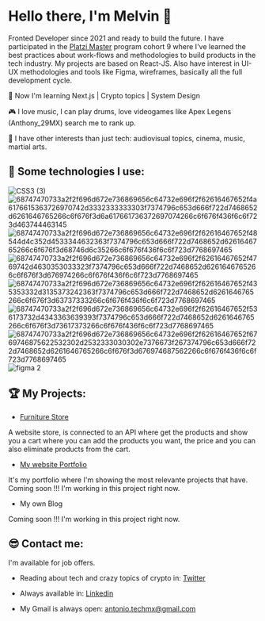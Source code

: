 # Hello there, I'm Melvin 👋

Fronted Developer since 2021 and ready to build the future. I have participated in the [Platzi Master](https://platzi.com/blog/platzi-master-que-es/)[](https://platzi.com/blog/platzi-master-que-es/) program cohort 9 where I've learned the best practices about work-flows and methodologies to build products in the tech industry. My projects are based on React-JS. Also have interest in UI-UX methodologies and tools like Figma, wireframes, basically all the full development cycle.

🤑 Now I'm learning Next.js | Crypto topics | System Design

🎮 I love music, I can play drums, love videogames like Apex Legens (Anthony_29MX) search me to rank up.

🎈 I have other interests than just tech: audiovisual topics, cinema, music, martial arts.

## 👾 Some technologies I use:
![CSS3 (3)](https://user-images.githubusercontent.com/80364422/188748922-660a0bf1-30fd-42ee-8c98-1c2270e8f5c4.svg)
![68747470733a2f2f696d672e736869656c64732e696f2f62616467652f4a6176615363726970742d3332333333303f7374796c653d666f722d7468652d6261646765266c6f676f3d6a617661736372697074266c6f676f436f6c6f723d463744463145](https://user-images.githubusercontent.com/80364422/188748828-1c598458-f3ad-4ba4-9bc0-47cff8442e2e.svg)
![68747470733a2f2f696d672e736869656c64732e696f2f62616467652f48544d4c352d4533344632363f7374796c653d666f722d7468652d6261646765266c6f676f3d68746d6c35266c6f676f436f6c6f723d7768697465](https://user-images.githubusercontent.com/80364422/188748830-700dff5e-7bc1-4013-a694-8a1f8b355e30.svg)
![68747470733a2f2f696d672e736869656c64732e696f2f62616467652f4769742d4630353033323f7374796c653d666f722d7468652d6261646765266c6f676f3d676974266c6f676f436f6c6f723d7768697465](https://user-images.githubusercontent.com/80364422/188748831-3395f28d-4f38-4744-907e-33a12b7ba2ee.svg)
![68747470733a2f2f696d672e736869656c64732e696f2f62616467652f435353332d3135373242363f7374796c653d666f722d7468652d6261646765266c6f676f3d63737333266c6f676f436f6c6f723d7768697465](https://user-images.githubusercontent.com/80364422/188748832-e77101b6-2bd3-4efd-8d38-866ee2a3340a.svg)
![68747470733a2f2f696d672e736869656c64732e696f2f62616467652f536173732d4343363639393f7374796c653d666f722d7468652d6261646765266c6f676f3d73617373266c6f676f436f6c6f723d7768697465](https://user-images.githubusercontent.com/80364422/188748834-52dbedbd-e9a0-47a9-956f-272525f8c86f.svg)
![68747470733a2f2f696d672e736869656c64732e696f2f62616467652f6769746875622532302d2532333030302e7376673f267374796c653d666f722d7468652d6261646765266c6f676f3d676974687562266c6f676f436f6c6f723d7768697465](https://user-images.githubusercontent.com/80364422/188748838-3f84c2f6-f977-4725-8cae-19fed84de3c1.svg)
![figma 2](https://user-images.githubusercontent.com/80364422/188749168-e93d7195-36d0-4952-851e-c974818179df.svg)


## 🏆 My Projects:

- [Furniture Store](https://github.com/MelvinHDZS/Platzi-Furniture-Store-Curso-Practico-React.js-)

A website store, is connected to an API where get the products and show you a cart where you can add the products you want, the price and you can also eliminate products from the cart.

- [My website Portfolio](https://github.com/MelvinHDZS/serracode-portfolio)

It's my portfolio where I'm showing the most relevante projects that have. 
 Coming soon !!! 
I'm working in this project right now.

- My own Blog

 Coming soon !!! 
I'm working in this project right now.

## 😎 Contact me:
I'm available for job offers.

- Reading about tech and crazy topics of crypto in: [Twitter](https://twitter.com/serra_code)

- Always available in: [Linkedin](https://www.linkedin.com/in/serracode/)

- My Gmail is always open: antonio.techmx@gmail.com
<!--
**MelvinHDZS/MelvinHDZS** is a ✨ _special_ ✨ repository because its `README.md` (this file) appears on your GitHub profile.

Here are some ideas to get you started:

- 🔭 I’m currently working on ...
- 🌱 I’m currently learning ...
- 👯 I’m looking to collaborate on ...
- 🤔 I’m looking for help with ...
- 💬 Ask me about ...
- 📫 How to reach me: ...
- 😄 Pronouns: ...
- ⚡ Fun fact: ...
-->
